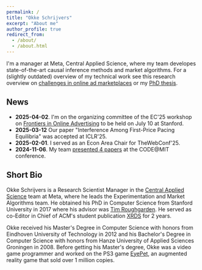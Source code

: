 ```yaml
---
permalink: /
title: "Okke Schrijvers"
excerpt: "About me"
author_profile: true
redirect_from: 
  - /about/
  - /about.html
---
```


I'm a manager at Meta, Central Applied Science, where my team developes state-of-the-art causal inference methods and market algorithms. For a (slightly outdated) overview of my technical work see this research overview on [challenges in online ad marketplaces](http://okke-academic.github.io/files/challenges_ad_markets.pdf) or my [PhD thesis](http://okke-academic.github.io/files/okke_phd_thesis.pdf).


## News
* **2025-04-02**. I'm on the organizing committee of the EC'25 workshop on [Frontiers in Online Advertising](https://sites.google.com/view/ec25-ad-workshop) to be held on July 10 at Stanford.
* **2025-03-12** Our paper "Interference Among First-Price Pacing Equilibria" was accepted at ICLR'25.
* **2025-02-01**. I served as an Econ Area Chair for TheWebConf'25.
* **2024-11-06**. My team [presented 4 papers]([https://www.linkedin.com/pulse/metas-central-applied-science-team-codemit-okke-schrijvers-wregc/](https://www.linkedin.com/pulse/metas-central-applied-science-team-codemit-2024-okke-schrijvers-dv2yc/)) at the CODE@MIT conference. 

## Short Bio
Okke Schrijvers is a Research Scientist Manager in the [Central Applied Science](https://research.facebook.com/teams/cas/) team at Meta, where he leads the Experimentation and Market Algorithms team. He obtained his PhD in Computer Science from Stanford University in 2017 where his advisor was [Tim Roughgarden](https://www.timroughgarden.org/). He served as co-Editor in Chief of ACM's student publication [XRDS](https://xrds.acm.org/) for 2 years.

Okke received his Master's Degree in Computer Science with honors from Eindhoven University of Technology in 2012 and his Bachelor's Degree in Computer Science with honors from Hanze University of Applied Sciences Groningen in 2008. Before getting his Master's degree, Okke was a video game programmer and worked on the PS3 game [EyePet](https://en.wikipedia.org/wiki/EyePet), an augmented reality game that sold over 1 million copies.
